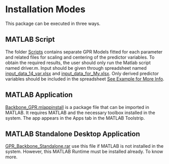 # Installation Modes
This package can be executed in three ways.
## MATLAB Script
The folder [Scripts](https://github.com/Satwikpr/Backbone_GPR/tree/main/Script) contains separate GPR Models fitted for each parameter and related files for scaling and centering of the predictor variables. To obtain the required results, the user should only run the Matlab script named driver.m. Input should be given through spreadsheet named [input_data_14_var.xlsx](https://github.com/Satwikpr/Backbone_GPR/blob/17418e4aec081d50feee41ab044da189370b3cff/Script/input_data_14_var.xlsx) and [input_data_for_My.xlsx](https://github.com/Satwikpr/Backbone_GPR/blob/8d4681e62e7a19a2f88fea200b2dbf04926c19a7/Script/input_data_for_My.xlsx). Only derived predictor variables should be included in the spreadsheet [See Example for More Info](https://github.com/Satwikpr/Backbone_GPR/blob/74217dd06238b5061771eee189558c43fe4eae29/Doc/Example_calculation.md).
## MATLAB Application
[Backbone_GPR.mlappinstall](https://github.com/Satwikpr/Backbone_GPR/blob/beb111e010b6bf2a17734b9f4ed6e83f87a7254e/Backbone_GPR.mlappinstall) is a package file that can be imported in MATLAB. It requires MATLAB and the necessary toolbox installed in the system. The app appears in the Apps tab in the MATLAB Toolstrip.
## MATLAB Standalone Desktop Application
[GPR_Backbone_Standalone.rar](https://github.com/Satwikpr/Backbone_GPR/blob/d5839f564182ceb70ad23e1037fc794b2f0c89ea/GPR_Backbone_Standalone.rar) use this file if MATLAB is not installed in the system. However, this MATLAB Runtime must be installed already. To know more.

